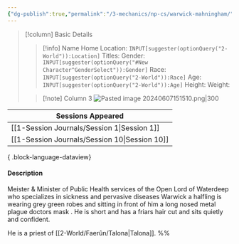 ```yaml
---
{"dg-publish":true,"permalink":"/3-mechanics/np-cs/warwick-mahningham/","tags":["NPC"],"created":"2025-02-26T20:39:34.786-05:00","updated":"2025-03-13T10:50:37.687-04:00"}
---
```


> [!column] Basic Details
>> [!info] Name
>> Home Location: `INPUT[suggester(optionQuery("2-World")):Location]` 
>> Titles:
>> Gender: `INPUT[suggester(optionQuery("#New Character^GenderSelect")):Gender]`
>> Race: `INPUT[suggester(optionQuery("2-World")):Race]`
>> Age: `INPUT[suggester(optionQuery("2-World")):Age]`
>> Height:
>> Weight:
>
>> [!note] Column 3
>> ![Pasted image 20240607151510.png|300](/img/user/z_Assets/Pasted%20image%2020240607151510.png)

| Sessions Appeared                                |
| ------------------------------------------------ |
| [[1-Session Journals/Session 1\|Session 1]]   |
| [[1-Session Journals/Session 10\|Session 10]] |

{ .block-language-dataview}
#### Description
Meister & Minister of Public Health services of the Open Lord of Waterdeep who specializes in sickness and pervasive diseases
Warwick a halfling is wearing grey green robes and sitting in front of him a long nosed metal plague doctors mask . He is short and has a friars hair cut and sits quietly and confident.

He is a priest of [[2-World/Faerûn/Talona\|Talona]].
%%